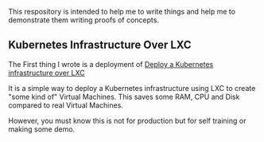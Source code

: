This respository is intended to help me to write things and help me to demonstrate them writing proofs of concepts.

## Kubernetes Infrastructure Over LXC
The First thing I wrote is a deployment of [Deploy a Kubernetes infrastructure over LXC](KubernetesOnLxcAnsible/README.md)

It is a simple way to deploy a Kubernetes infrastructure using LXC to create "some kind of" Virtual Machines. This saves some RAM, CPU and Disk compared to real Virtual Machines.

However, you must know this is not for production but for self training or making some demo.

